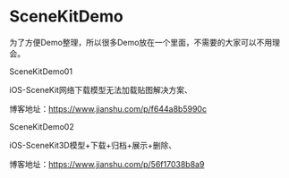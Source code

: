 # SceneKitDemo 

为了方便Demo整理，所以很多Demo放在一个里面，不需要的大家可以不用理会。



 
SceneKitDemo01

iOS-SceneKit网络下载模型无法加载贴图解决方案、

博客地址：https://www.jianshu.com/p/f644a8b5990c


SceneKitDemo02

iOS-SceneKit3D模型+下载+归档+展示+删除、

博客地址：https://www.jianshu.com/p/56f17038b8a9
